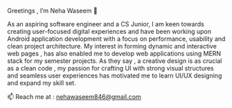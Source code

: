 Greetings , I’m Neha Waseem 👋 

As an aspiring software engineer and a CS Junior, I am keen towards creating user-focused digital experiences and have been working upon Android application development with a focus on performance, usability and clean project architecture. My interest in forming dynamic and interactive web pages , has also enabled me to develop web applications using MERN stack for my semester projects. As they say , a creative design is as crucial as a clean code , my passion for crafting UI with strong visual structures and seamless user experiences has motivated me to learn UI/UX designing and expand my skill set.

📫 Reach me at : nehawaseem846@gmail.com 
<!---
NehaWaseem/NehaWaseem is a ✨ special ✨ repository because its `README.md` (this file) appears on your GitHub profile.
You can click the Preview link to take a look at your changes.
--->
